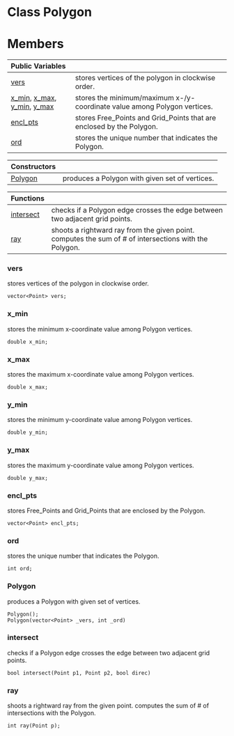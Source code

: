 # Class Polygon

# Members

|Public Variables||
|:---|:---|
|[vers](#vers)|stores vertices of the polygon in clockwise order.|
|[x_min](#x_min), [x_max](#x_max), [y_min](#y_min), [y_max](#y_max)|stores the minimum/maximum x-/y-coordinate value among Polygon vertices.|
|[encl_pts](#encl_pts)|stores Free_Points and Grid_Points that are enclosed by the Polygon.|
|[ord](#ord)|stores the unique number that indicates the Polygon.|

|Constructors||
|:---|:---|
|[Polygon](#Polygon)|produces a Polygon with given set of vertices.|

|Functions||
|:---|:---|
|[intersect](#intersect)|checks if a Polygon edge crosses the edge between two adjacent grid points.|
|[ray](#ray)|shoots a rightward ray from the given point. computes the sum of # of intersections with the Polygon.|

### vers
stores vertices of the polygon in clockwise order.
```
vector<Point> vers;
```

### x_min
stores the minimum x-coordinate value among Polygon vertices.
```
double x_min;
```

### x_max
stores the maximum x-coordinate value among Polygon vertices.
```
double x_max;
```

### y_min
stores the minimum y-coordinate value among Polygon vertices.
```
double y_min;
```

### y_max
stores the maximum y-coordinate value among Polygon vertices.
```
double y_max;
```

### encl_pts
stores Free_Points and Grid_Points that are enclosed by the Polygon.
```
vector<Point> encl_pts;
```

### ord
stores the unique number that indicates the Polygon.
```
int ord;
```

### Polygon
produces a Polygon with given set of vertices.
```
Polygon();
Polygon(vector<Point> _vers, int _ord)
```

### intersect
checks if a Polygon edge crosses the edge between two adjacent grid points.
```
bool intersect(Point p1, Point p2, bool direc)
```

### ray
shoots a rightward ray from the given point. computes the sum of # of intersections with the Polygon.
```
int ray(Point p);
```
